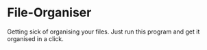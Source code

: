 # File-Organiser
Getting sick of organising your files. Just run this program and get it organised in a click.
